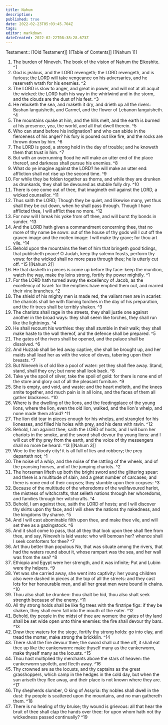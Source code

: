 ```yaml
---
title: Nahum
description: 
published: true
date: 2022-02-23T05:03:45.704Z
tags: 
editor: markdown
dateCreated: 2022-02-22T08:38:28.673Z
---
```


 Testament:: [[Old Testament]]
 [[Table of Contents]]
 [[Nahum 1]]
 1. The burden of Nineveh. The book of the vision of Nahum the Elkoshite. ^1
 2. God is jealous, and the LORD revengeth; the LORD revengeth, and is furious; the LORD will take vengeance on his adversaries, and he reserveth wrath for his enemies. ^2
 3. The LORD is slow to anger, and great in power, and will not at all acquit the wicked: the LORD hath his way in the whirlwind and in the storm, and the clouds are the dust of his feet. ^3
 4. He rebuketh the sea, and maketh it dry, and drieth up all the rivers: Bashan languisheth, and Carmel, and the flower of Lebanon languisheth. ^4
 5. The mountains quake at him, and the hills melt, and the earth is burned at his presence, yea, the world, and all that dwell therein. ^5
 6. Who can stand before his indignation? and who can abide in the fierceness of his anger? his fury is poured out like fire, and the rocks are thrown down by him. ^6
 7. The LORD is good, a strong hold in the day of trouble; and he knoweth them that trust in him. ^7
 8. But with an overrunning flood he will make an utter end of the place thereof, and darkness shall pursue his enemies. ^8
 9. What do ye imagine against the LORD? he will make an utter end: affliction shall not rise up the second time. ^9
 10. For while they be folden together as thorns, and while they are drunken as drunkards, they shall be devoured as stubble fully dry. ^10
 11. There is one come out of thee, that imagineth evil against the LORD, a wicked counsellor. ^11
 12. Thus saith the LORD; Though they be quiet, and likewise many, yet thus shall they be cut down, when he shall pass through. Though I have afflicted thee, I will afflict thee no more. ^12
 13. For now will I break his yoke from off thee, and will burst thy bonds in sunder. ^13
 14. And the LORD hath given a commandment concerning thee, that no more of thy name be sown: out of the house of thy gods will I cut off the graven image and the molten image: I will make thy grave; for thou art vile. ^14
 15. Behold upon the mountains the feet of him that bringeth good tidings, that publisheth peace! O Judah, keep thy solemn feasts, perform thy vows: for the wicked shall no more pass through thee; he is utterly cut off. ^15
 [[Nahum 2]]
 1. He that dasheth in pieces is come up before thy face: keep the munition, watch the way, make thy loins strong, fortify thy power mightily. ^1
 2. For the LORD hath turned away the excellency of Jacob, as the excellency of Israel: for the emptiers have emptied them out, and marred their vine branches. ^2
 3. The shield of his mighty men is made red, the valiant men are in scarlet: the chariots shall be with flaming torches in the day of his preparation, and the fir trees shall be terribly shaken. ^3
 4. The chariots shall rage in the streets, they shall justle one against another in the broad ways: they shall seem like torches, they shall run like the lightnings. ^4
 5. He shall recount his worthies: they shall stumble in their walk; they shall make haste to the wall thereof, and the defence shall be prepared. ^5
 6. The gates of the rivers shall be opened, and the palace shall be dissolved. ^6
 7. And Huzzab shall be led away captive, she shall be brought up, and her maids shall lead her as with the voice of doves, tabering upon their breasts. ^7
 8. But Nineveh is of old like a pool of water: yet they shall flee away. Stand, stand, shall they cry; but none shall look back. ^8
 9. Take ye the spoil of silver, take the spoil of gold: for there is none end of the store and glory out of all the pleasant furniture. ^9
 10. She is empty, and void, and waste: and the heart melteth, and the knees smite together, and much pain is in all loins, and the faces of them all gather blackness. ^10
 11. Where is the dwelling of the lions, and the feedingplace of the young lions, where the lion, even the old lion, walked, and the lion's whelp, and none made them afraid? ^11
 12. The lion did tear in pieces enough for his whelps, and strangled for his lionesses, and filled his holes with prey, and his dens with ravin. ^12
 13. Behold, I am against thee, saith the LORD of hosts, and I will burn her chariots in the smoke, and the sword shall devour thy young lions: and I will cut off thy prey from the earth, and the voice of thy messengers shall no more be heard. ^13
 [[Nahum 3]]
 1. Woe to the bloody city! it is all full of lies and robbery; the prey departeth not; ^1
 2. The noise of a whip, and the noise of the rattling of the wheels, and of the pransing horses, and of the jumping chariots. ^2
 3. The horseman lifteth up both the bright sword and the glittering spear: and there is a multitude of slain, and a great number of carcases; and there is none end of their corpses; they stumble upon their corpses: ^3
 4. Because of the multitude of the whoredoms of the wellfavoured harlot, the mistress of witchcrafts, that selleth nations through her whoredoms, and families through her witchcrafts. ^4
 5. Behold, I am against thee, saith the LORD of hosts; and I will discover thy skirts upon thy face, and I will shew the nations thy nakedness, and the kingdoms thy shame. ^5
 6. And I will cast abominable filth upon thee, and make thee vile, and will set thee as a gazingstock. ^6
 7. And it shall come to pass, that all they that look upon thee shall flee from thee, and say, Nineveh is laid waste: who will bemoan her? whence shall I seek comforters for thee? ^7
 8. Art thou better than populous No, that was situate among the rivers, that had the waters round about it, whose rampart was the sea, and her wall was from the sea? ^8
 9. Ethiopia and Egypt were her strength, and it was infinite; Put and Lubim were thy helpers. ^9
 10. Yet was she carried away, she went into captivity: her young children also were dashed in pieces at the top of all the streets: and they cast lots for her honourable men, and all her great men were bound in chains. ^10
 11. Thou also shalt be drunken: thou shalt be hid, thou also shalt seek strength because of the enemy. ^11
 12. All thy strong holds shall be like fig trees with the firstripe figs: if they be shaken, they shall even fall into the mouth of the eater. ^12
 13. Behold, thy people in the midst of thee are women: the gates of thy land shall be set wide open unto thine enemies: the fire shall devour thy bars. ^13
 14. Draw thee waters for the siege, fortify thy strong holds: go into clay, and tread the morter, make strong the brickkiln. ^14
 15. There shall the fire devour thee; the sword shall cut thee off, it shall eat thee up like the cankerworm: make thyself many as the cankerworm, make thyself many as the locusts. ^15
 16. Thou hast multiplied thy merchants above the stars of heaven: the cankerworm spoileth, and fleeth away. ^16
 17. Thy crowned are as the locusts, and thy captains as the great grasshoppers, which camp in the hedges in the cold day, but when the sun ariseth they flee away, and their place is not known where they are. ^17
 18. Thy shepherds slumber, O king of Assyria: thy nobles shall dwell in the dust: thy people is scattered upon the mountains, and no man gathereth them. ^18
 19. There is no healing of thy bruise; thy wound is grievous: all that hear the bruit of thee shall clap the hands over thee: for upon whom hath not thy wickedness passed continually? ^19
